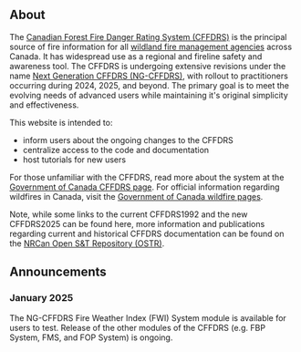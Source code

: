 ## About

The [Canadian Forest Fire Danger Rating System (CFFDRS)](https://natural-resources.canada.ca/our-natural-resources/forests/wildland-fires-insects-disturbances/canadian-forest-fire-danger-rating-system/14470) is the principal source of fire information for all [wildland fire management agencies](https://ciffc.ca/mobilization-stats/member-agencies) across Canada. It has widespread use as a regional and fireline safety and awareness tool. The CFFDRS is undergoing extensive revisions under the name [Next Generation CFFDRS (NG-CFFDRS)](https://ostrnrcan-dostrncan.canada.ca/handle/1845/245411), with rollout to practitioners occurring during 2024, 2025, and beyond. The primary goal is to meet the evolving needs of advanced users while maintaining it's original simplicity and effectiveness.

This website is intended to:

- inform users about the ongoing changes to the CFFDRS
- centralize access to the code and documentation
- host tutorials for new users

For those unfamiliar with the CFFDRS, read more about the system at the [Government of Canada CFFDRS page](https://natural-resources.canada.ca/our-natural-resources/forests/wildland-fires-insects-disturbances/canadian-forest-fire-danger-rating-system/14470). For official information regarding wildfires in Canada, visit the [Government of Canada wildfire pages](https://natural-resources.canada.ca/our-natural-resources/forests/wildland-fires-insects-disturbances/17598).

Note, while some links to the current CFFDRS1992 and the new CFFDRS2025 can be found here, more information and publications regarding current and historical CFFDRS documentation can be found on the [NRCan Open S&T Repository (OSTR)](https://ostrnrcan-dostrncan.canada.ca/home).

## Announcements

### January 2025
The NG-CFFDRS Fire Weather Index (FWI) System module is available for users to test. Release of the other modules of the CFFDRS (e.g. FBP System, FMS, and FOP System) is ongoing.